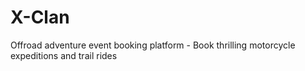 # X-Clan
Offroad adventure event booking platform - Book thrilling motorcycle expeditions and trail rides
